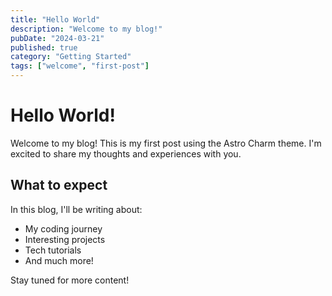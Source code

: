 ```yaml
---
title: "Hello World"
description: "Welcome to my blog!"
pubDate: "2024-03-21"
published: true
category: "Getting Started"
tags: ["welcome", "first-post"]
---
```


# Hello World!

Welcome to my blog! This is my first post using the Astro Charm theme. I'm excited to share my thoughts and experiences with you.

## What to expect

In this blog, I'll be writing about:
- My coding journey
- Interesting projects
- Tech tutorials
- And much more!

Stay tuned for more content! 